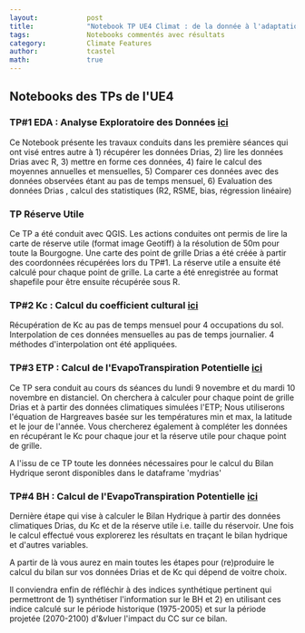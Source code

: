 ```yaml
---
layout:            post
title:             "Notebook TP UE4 Climat : de la donnée à l'adaptation"
tags:              Notebooks commentés avec résultats 
category:          Climate Features
author:            tcastel
math:              true
---
```


## Notebooks des TPs de l'UE4

### TP#1 EDA : Analyse Exploratoire des Données [**ici**](https://github.com/thierrycastel/tcnotebook/blob/master/M2SEME_UE4/UE4_TP1_EDA.ipynb)

Ce Notebook présente les travaux conduits dans les première séances qui ont visé entres autre à 1) récupérer les données Drias, 2) lire les données Drias avec R, 3) mettre en forme ces données, 4) faire le calcul des moyennes annuelles et mensuelles, 5) Comparer ces données avec des données observées étant au pas de temps mensuel, 6) Evaluation des données Drias , calcul des statistiques (R2, RSME, bias, régression linéaire)

### TP Réserve Utile

Ce TP a été conduit avec QGIS. Les actions conduites ont permis de lire la carte de réserve utile (format image Geotiff) à la résolution de 50m pour toute la Bourgogne. Une carte des point de grille Drias a été créée à partir des coordonnées récupérées lors du TP#1. La réserve utile a ensuite été calculé pour chaque point de grille. La carte a été enregistrée au format shapefile pour être ensuite récupérée sous R. 

### TP#2 Kc : Calcul du coefficient cultural [**ici**](https://github.com/thierrycastel/tcnotebook/blob/master/M2SEME_UE4/UE4_TP2_Kc.ipynb)

Récupération de Kc au pas de temps mensuel pour 4 occupations du sol. Interpolation de ces données mensuelles au pas de temps journalier. 4 méthodes d'interpolation ont été appliquées.

### TP#3 ETP : Calcul de l'EvapoTranspiration Potentielle [**ici**](https://github.com/thierrycastel/tcnotebook/blob/master/M2SEME_UE4/UE4_TP3_ETP.ipynb)

Ce TP sera conduit au cours ds séances du lundi 9 novembre et du mardi 10 novembre en distanciel. On cherchera à calculer pour chaque point de grille Drias et à partir des données climatiques simulées l'ETP; Nous utiliserons l'équation de Hargreaves basée sur les températures min et max, la latitude et le jour de l'année.
Vous chercherez également à compléter les données en récupérant le Kc pour chaque jour et la réserve utile pour chaque point de grille.

A l'issu de ce TP toute les données nécessaires pour le calcul du Bilan Hydrique seront disponibles dans le dataframe 'mydrias'

### TP#4 BH : Calcul de l'EvapoTranspiration Potentielle [**ici**](https://github.com/thierrycastel/tcnotebook/blob/master/M2SEME_UE4/UE4_TP4_BH.ipynb)

Dernière étape qui vise à calculer le Bilan Hydrique à partir des données climatiques Drias, du Kc et de la réserve utile i.e. taille du réservoir.
Une fois le calcul effectué vous explorerez les résultats en traçant le bilan hydrique et d'autres variables.

A partir de là vous aurez en main toutes les étapes pour (re)produire le calcul du bilan sur vos données Drias et de Kc qui dépend de voitre choix.

Il conviendra enfin de réfléchir à des indices synthétique pertinent qui permettront de 1) synthétiser l'information sur le BH et 2) en utilisant ces indice calculé sur le période historique (1975-2005) et sur la période projetée (2070-2100) d'&vluer l'impact du CC sur ce bilan.
